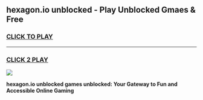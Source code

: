 
## hexagon.io unblocked - Play Unblocked Gmaes & Free
<h3>
<a href="https://news.freeplayer.one?title=hexagon.io_unblocked&ref=23F">CLICK TO PLAY</a></h3>
<hr>

<h3>
<a href="https://news.freeplayer.one?title=hexagon.io_unblocked&ref=23F">CLICK 2 PLAY</a>
  
</h3>

<a href="https://news.freeplayer.one?title=hexagon.io_unblocked&ref=23F/"><img src="https://clearcache.store/games.png"></a>


**hexagon.io unblocked games unblocked: Your Gateway to Fun and Accessible Online Gaming**
